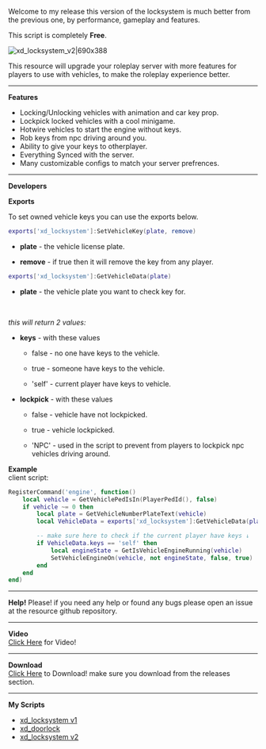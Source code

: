 Welcome to my release this version of the locksystem is much better from the previous one,
by performance, gameplay and features.

This script is completely **Free**.

![xd_locksystem_v2|690x388](https://forum.cfx.re/uploads/default/original/4X/a/3/9/a39e0f0184e72884af6034dc72f4ea6c52e9e151.png)

This resource will upgrade your roleplay server with more features for players to use with vehicles, to make the roleplay experience better.
*********************************************************************
**Features**
* Locking/Unlocking vehicles with animation and car key prop.
* Lockpick locked vehicles with a cool minigame.
* Hotwire vehicles to start the engine without keys.
* Rob keys from npc driving around you.
* Ability to give your keys to otherplayer.
* Everything Synced with the server.
* Many customizable configs to match your server prefrences.
*********************************************************************
**Developers**<br>

**Exports**<br>

To set owned vehicle keys you can use the exports below.

```lua
exports['xd_locksystem']:SetVehicleKey(plate, remove)
```
* **plate** - the vehicle license plate.

* **remove** - if true then it will remove the key from any player.

```lua
exports['xd_locksystem']:GetVehicleData(plate)
```
* **plate** - the vehicle plate you want to check key for.
<br>

  *this will return 2 values:*

* **keys** - with these values

  * false - no one have keys to the vehicle.

  * true - someone have keys to the vehicle.

  * 'self' - current player have keys to vehicle.

* **lockpick** - with these values

  * false - vehicle have not lockpicked.

  * true - vehicle lockpicked.

  * 'NPC' - used in the script to prevent from players to lockpick npc vehicles driving around.

**Example**<br>
client script:
```lua
RegisterCommand('engine', function()
	local vehicle = GetVehiclePedIsIn(PlayerPedId(), false)
	if vehicle ~= 0 then
		local plate = GetVehicleNumberPlateText(vehicle)
		local VehicleData = exports['xd_locksystem']:GetVehicleData(plate)

		-- make sure here to check if the current player have keys ↓
		if VehicleData.keys == 'self' then
			local engineState = GetIsVehicleEngineRunning(vehicle)
			SetVehicleEngineOn(vehicle, not engineState, false, true)
		end
	end
end)
```
*********************************************************************
**Help!**
Please! if you need any help or found any bugs please open an issue at the resource github repository.
*********************************************************************
**Video**<br>
[Click Here](https://youtu.be/f0fnLGQ1yYs) for Video!
*********************************************************************
**Download**<br>
[Click Here](https://github.com/LielXD/xd_locksystem) to Download!
make sure you download from the releases section.
*********************************************************************
**My Scripts**<br>

* [xd_locksystem v1](https://forum.cfx.re/t/release-esx-xd-locksystem-vehicle-key-system/4849251)
* [xd_doorlock](https://forum.cfx.re/t/release-esx-xd-doorlock-door-lock-system/4859153)
* [xd_locksystem v2](https://forum.cfx.re/t/release-standalone-xd-locksystem-v2-vehicle-key-system/5200025)
